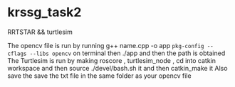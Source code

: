 # krssg_task2
RRTSTAR &amp;&amp; turtlesim

The opencv file is run by running g++ name.cpp -o app `pkg-config --cflags --libs opencv` on terminal then ./app and then the path is obtained
The Turtlesim is run by making roscore , turtlesim_node , cd into catkin workspace and then source ./devel/bash.sh it and then catkin_make it
Also save the save the txt file in the same folder as your opencv file
